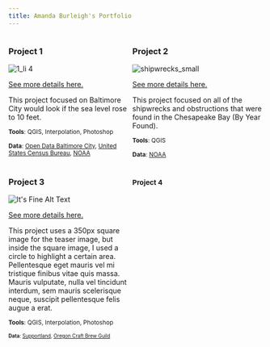 ```yaml
---
title: Amanda Burleigh's Portfolio
---
```

<!--This is the first row of projects -->
<div style="display:table-row; width:100%; table-layout: fixed">
<div style="display: table-cell; width:370px; margin-right:3px" markdown="1">
  
### Project 1

![1_li 4](https://user-images.githubusercontent.com/42807705/49528921-f2ef3500-f882-11e8-9c87-a0b46c986ace.jpg)

[See more details here.](https://dillonma.github.io/project1_bamap/project1.html)

This project focused on Baltimore City would look if the sea level rose to 10 feet. 

<small>__Tools__: QGIS, Interpolation, Photoshop</small>

<small>__Data__: 
[Open Data Baltimore City](https://supportland.com/), [United States Census Bureau](https://oregoncraftbeer.org/guild/), [NOAA]()</small>

</div>

<div style="display: table-cell; width:370px" markdown="1">

### Project 2

![shipwrecks_small](https://user-images.githubusercontent.com/42807705/49528069-38aafe00-f881-11e8-91ba-77db49c46811.jpg)

[See more details here.](https://dillonma.github.io/project2_sfi/project2.html)

This project focused on all of the shipwrecks and obstructions that were found in the Chesapeake Bay (By Year Found). 

<small>__Tools__: QGIS</small>

<small>__Data__:
[NOAA](https://www.census.gov/cgi-bin/geo/shapefiles/index.php)</small>

</div>
</div>
<!--This is the second row of projects -->
<div style="display:table-row; width:100%; table-layout: fixed">
<div style="display: table-cell; width:370px; margin-right:3px" markdown="1">

### Project 3 

![It's Fine Alt Text](project3_demo/p3_teaser.png)

[See more details here.](https://dillonma.github.io/project1_bamap/project1.html)

This project uses a 350px square image for the teaser image, but inside the square image, I used a circle to highlight a certain area. Pellentesque eget mauris vel mi tristique finibus vitae quis massa. Mauris vulputate, nulla vel tincidunt interdum, sem mauris scelerisque neque, suscipit pellentesque felis augue a erat. 

<small>__Tools__: QGIS, Interpolation, Photoshop

<small>__Data__: 
[Supportland](https://supportland.com/), [Oregon Craft Brew Guild](https://oregoncraftbeer.org/guild/)</small>

</div>

<div style="display: table-cell; width:370px" markdown="1">

### Project 4

